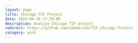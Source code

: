 ```yaml
---
layout: page
title: Chicago TIF Project
date: 2024-04-30 17:39:00
description: Analyse Chicago TIF project
redirect: https://github.com/namdarine/TIF_Chicago_Project
category: work
---
```

